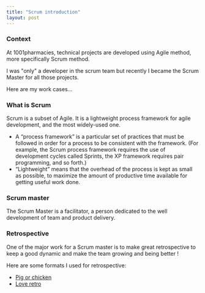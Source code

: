 ```yaml
---
title: "Scrum introduction"
layout: post
---
```


### Context

At 1001pharmacies, technical projects are developed using Agile method, more specifically Scrum method.

I was "only" a developer in the scrum team but recently I became the Scrum Master for all those projects.

Here are my work cases...

### What is Scrum

Scrum is a subset of Agile. It is a lightweight process framework for agile development, and the most widely-used one.
- A “process framework” is a particular set of practices that must be followed in order for a process to be consistent with the framework. (For example, the Scrum process framework requires the use of development cycles called Sprints, the XP framework requires pair programming, and so forth.)
- “Lightweight” means that the overhead of the process is kept as small as possible, to maximize the amount of productive time available for getting useful work done.

### Scrum master

The Scrum Master is a facilitator, a person dedicated to the well development of team and product delivery.

### Retrospective

One of the major work for a Scrum master is to make great retrospective to keep a good dynamic and make the team growing and being better !

Here are some formats I used for retrospective:

- [Pig or chicken](retrospective/pig-or-chicken.html)
- [Love retro](retrospective/love-retro.html)
